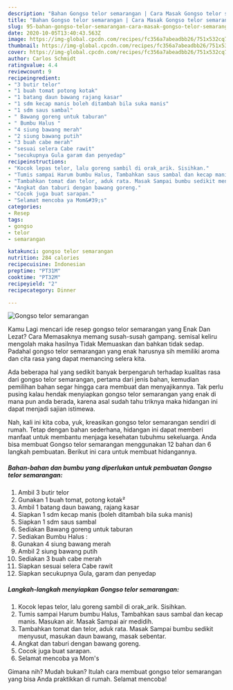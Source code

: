 ```yaml
---
description: "Bahan Gongso telor semarangan | Cara Masak Gongso telor semarangan Yang Bikin Ngiler"
title: "Bahan Gongso telor semarangan | Cara Masak Gongso telor semarangan Yang Bikin Ngiler"
slug: 95-bahan-gongso-telor-semarangan-cara-masak-gongso-telor-semarangan-yang-bikin-ngiler
date: 2020-10-05T13:40:43.563Z
image: https://img-global.cpcdn.com/recipes/fc356a7abeadbb26/751x532cq70/gongso-telor-semarangan-foto-resep-utama.jpg
thumbnail: https://img-global.cpcdn.com/recipes/fc356a7abeadbb26/751x532cq70/gongso-telor-semarangan-foto-resep-utama.jpg
cover: https://img-global.cpcdn.com/recipes/fc356a7abeadbb26/751x532cq70/gongso-telor-semarangan-foto-resep-utama.jpg
author: Carlos Schmidt
ratingvalue: 4.4
reviewcount: 9
recipeingredient:
- "3 butir telor"
- "1 buah tomat potong kotak"
- "1 batang daun bawang rajang kasar"
- "1 sdm kecap manis boleh ditambah bila suka manis"
- "1 sdm saus sambal"
- " Bawang goreng untuk taburan"
- " Bumbu Halus "
- "4 siung bawang merah"
- "2 siung bawang putih"
- "3 buah cabe merah"
- "sesuai selera Cabe rawit"
- "secukupnya Gula garam dan penyedap"
recipeinstructions:
- "Kocok lepas telor, lalu goreng sambil di orak_arik. Sisihkan."
- "Tumis sampai Harum bumbu Halus, Tambahkan saus sambal dan kecap manis. Masukan air. Masak Sampai air medidih."
- "Tambahkan tomat dan telor, aduk rata. Masak Sampai bumbu sedikit menyusut, masukan daun bawang, masak sebentar."
- "Angkat dan taburi dengan bawang goreng."
- "Cocok juga buat sarapan."
- "Selamat mencoba ya Mom&#39;s"
categories:
- Resep
tags:
- gongso
- telor
- semarangan

katakunci: gongso telor semarangan 
nutrition: 284 calories
recipecuisine: Indonesian
preptime: "PT31M"
cooktime: "PT32M"
recipeyield: "2"
recipecategory: Dinner

---
```



![Gongso telor semarangan](https://img-global.cpcdn.com/recipes/fc356a7abeadbb26/751x532cq70/gongso-telor-semarangan-foto-resep-utama.jpg)

Kamu Lagi mencari ide resep gongso telor semarangan yang Enak Dan Lezat? Cara Memasaknya memang susah-susah gampang. semisal keliru mengolah maka hasilnya Tidak Memuaskan dan bahkan tidak sedap. Padahal gongso telor semarangan yang enak harusnya sih memiliki aroma dan cita rasa yang dapat memancing selera kita.



Ada beberapa hal yang sedikit banyak berpengaruh terhadap kualitas rasa dari gongso telor semarangan, pertama dari jenis bahan, kemudian pemilihan bahan segar hingga cara membuat dan menyajikannya. Tak perlu pusing kalau hendak menyiapkan gongso telor semarangan yang enak di mana pun anda berada, karena asal sudah tahu triknya maka hidangan ini dapat menjadi sajian istimewa.


Nah, kali ini kita coba, yuk, kreasikan gongso telor semarangan sendiri di rumah. Tetap dengan bahan sederhana, hidangan ini dapat memberi manfaat untuk membantu menjaga kesehatan tubuhmu sekeluarga. Anda bisa membuat Gongso telor semarangan menggunakan 12 bahan dan 6 langkah pembuatan. Berikut ini cara untuk membuat hidangannya.

<!--inarticleads1-->

##### Bahan-bahan dan bumbu yang diperlukan untuk pembuatan Gongso telor semarangan:

1. Ambil 3 butir telor
1. Gunakan 1 buah tomat, potong kotak²
1. Ambil 1 batang daun bawang, rajang kasar
1. Siapkan 1 sdm kecap manis (boleh ditambah bila suka manis)
1. Siapkan 1 sdm saus sambal
1. Sediakan  Bawang goreng untuk taburan
1. Sediakan  Bumbu Halus :
1. Gunakan 4 siung bawang merah
1. Ambil 2 siung bawang putih
1. Sediakan 3 buah cabe merah
1. Siapkan sesuai selera Cabe rawit
1. Siapkan secukupnya Gula, garam dan penyedap




<!--inarticleads2-->

##### Langkah-langkah menyiapkan Gongso telor semarangan:

1. Kocok lepas telor, lalu goreng sambil di orak_arik. Sisihkan.
1. Tumis sampai Harum bumbu Halus, Tambahkan saus sambal dan kecap manis. Masukan air. Masak Sampai air medidih.
1. Tambahkan tomat dan telor, aduk rata. Masak Sampai bumbu sedikit menyusut, masukan daun bawang, masak sebentar.
1. Angkat dan taburi dengan bawang goreng.
1. Cocok juga buat sarapan.
1. Selamat mencoba ya Mom&#39;s




Gimana nih? Mudah bukan? Itulah cara membuat gongso telor semarangan yang bisa Anda praktikkan di rumah. Selamat mencoba!
